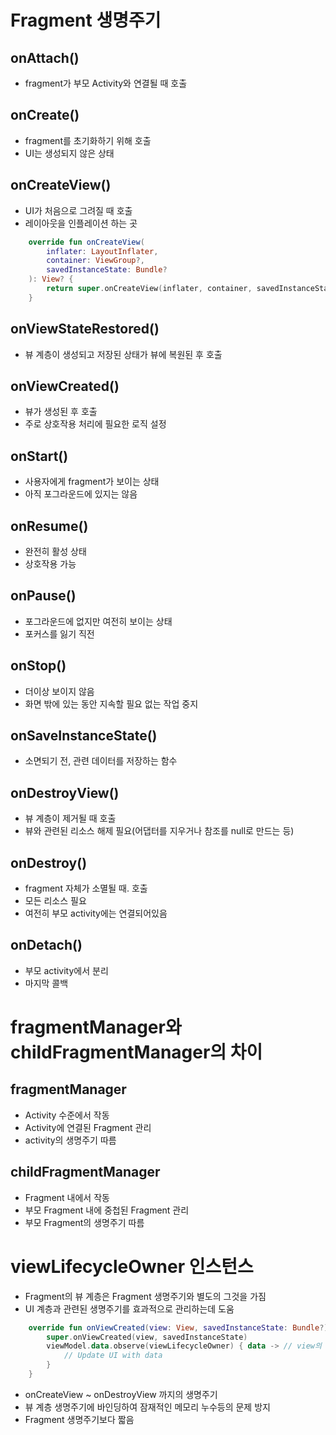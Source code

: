 # Fragment 생명주기
## onAttach()
- fragment가 부모 Activity와 연결될 때 호출
## onCreate()
- fragment를 초기화하기 위해 호출
- UI는 생성되지 않은 상태
## onCreateView()
- UI가 처음으로 그려질 때 호출
- 레이아웃을 인플레이션 하는 곳
```kotlin
    override fun onCreateView(
        inflater: LayoutInflater,
        container: ViewGroup?,
        savedInstanceState: Bundle?
    ): View? {
        return super.onCreateView(inflater, container, savedInstanceState)
    }
```
## onViewStateRestored()
- 뷰 계층이 생성되고 저장된 상태가 뷰에 복원된 후 호출
## onViewCreated()
- 뷰가 생성된 후 호출
- 주로 상호작용 처리에 필요한 로직 설정
## onStart()
- 사용자에게 fragment가 보이는 상태
- 아직 포그라운드에 있지는 않음
## onResume()
- 완전히 활성 상태
- 상호작용 가능
## onPause()
- 포그라운드에 없지만 여전히 보이는 상태
- 포커스를 잃기 직전
## onStop()
- 더이상 보이지 않음
- 화면 밖에 있는 동안 지속할 필요 없는 작업 중지
## onSaveInstanceState()
- 소면되기 전, 관련 데이터를 저장하는 함수
## onDestroyView()
- 뷰 계층이 제거될 때 호출
- 뷰와 관련된 리소스 해제 필요(어댑터를 지우거나 참조를 null로 만드는 등)
## onDestroy()
- fragment 자체가 소멸될 때. 호출
- 모든 리소스 필요
- 여전히 부모 activity에는 연결되어있음
## onDetach()
- 부모 activity에서 분리
- 마지막 콜백

# fragmentManager와 childFragmentManager의 차이
## fragmentManager
- Activity 수준에서 작동
- Activity에 연결된 Fragment 관리
- activity의 생명주기 따름
## childFragmentManager
- Fragment 내에서 작동
- 부모 Fragment 내에 중첩된 Fragment 관리
- 부모 Fragment의 생명주기 따름

# viewLifecycleOwner 인스턴스
- Fragment의 뷰 계층은 Fragment 생명주기와 별도의 그것을 가짐
- UI 계층과 관련된 생명주기를 효과적으로 관리하는데 도움
```kotlin
    override fun onViewCreated(view: View, savedInstanceState: Bundle?) {
        super.onViewCreated(view, savedInstanceState)
        viewModel.data.observe(viewLifecycleOwner) { data -> // view의 생명주기 동안 observe
            // Update UI with data
        }
    }
```
- onCreateView ~ onDestroyView 까지의 생명주기
- 뷰 계층 생명주기에 바인딩하여 잠재적인 메모리 누수등의 문제 방지
- Fragment 생명주기보다 짧음

